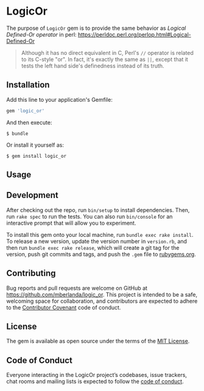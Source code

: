 # LogicOr

The purpose of `LogicOr` gem is to provide the same behavior as *Logical Defined-Or operator* in perl:
<https://perldoc.perl.org/perlop.html#Logical-Defined-Or>

> Although it has no direct equivalent in C, Perl's `//` operator is related to its C-style "or". In fact, it's exactly the same as `||`, except that it tests the left hand side's definedness instead of its truth.


## Installation

Add this line to your application's Gemfile:

```ruby
gem 'logic_or'
```

And then execute:

    $ bundle

Or install it yourself as:

    $ gem install logic_or

## Usage


## Development

After checking out the repo, run `bin/setup` to install dependencies. Then, run `rake spec` to run the tests. You can also run `bin/console` for an interactive prompt that will allow you to experiment.

To install this gem onto your local machine, run `bundle exec rake install`. To release a new version, update the version number in `version.rb`, and then run `bundle exec rake release`, which will create a git tag for the version, push git commits and tags, and push the `.gem` file to [rubygems.org](https://rubygems.org).

## Contributing

Bug reports and pull requests are welcome on GitHub at https://github.com/mberlanda/logic_or. This project is intended to be a safe, welcoming space for collaboration, and contributors are expected to adhere to the [Contributor Covenant](http://contributor-covenant.org) code of conduct.

## License

The gem is available as open source under the terms of the [MIT License](https://opensource.org/licenses/MIT).

## Code of Conduct

Everyone interacting in the LogicOr project’s codebases, issue trackers, chat rooms and mailing lists is expected to follow the [code of conduct](https://github.com/mberlanda/logic_or/blob/master/CODE_OF_CONDUCT.md).
